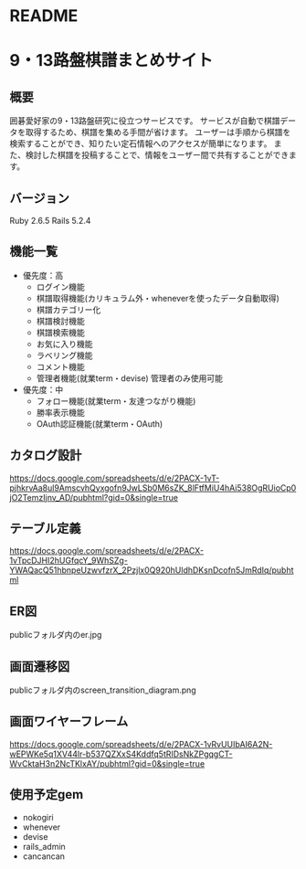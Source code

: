 # README

# 9・13路盤棋譜まとめサイト

## 概要
囲碁愛好家の9・13路盤研究に役立つサービスです。
サービスが自動で棋譜データを取得するため、棋譜を集める手間が省けます。
ユーザーは手順から棋譜を検索することができ、知りたい定石情報へのアクセスが簡単になります。
また、検討した棋譜を投稿することで、情報をユーザー間で共有することができます。

## バージョン
Ruby 2.6.5 Rails 5.2.4

## 機能一覧
* 優先度：高
  * ログイン機能
  * 棋譜取得機能(カリキュラム外・wheneverを使ったデータ自動取得)
  * 棋譜カテゴリー化
  * 棋譜検討機能
  * 棋譜検索機能
  * お気に入り機能
  * ラベリング機能
  * コメント機能
  * 管理者機能(就業term・devise) 管理者のみ使用可能
* 優先度：中
  * フォロー機能(就業term・友達つながり機能)
  * 勝率表示機能
  * OAuth認証機能(就業term・OAuth)

## カタログ設計
https://docs.google.com/spreadsheets/d/e/2PACX-1vT-pjhkrvAa8ul9AmscvhQyxgofn9JwLSb0M6sZK_8lFtfMiU4hAi538OgRUioCp0jO2TemzIjnv_AD/pubhtml?gid=0&single=true

## テーブル定義
https://docs.google.com/spreadsheets/d/e/2PACX-1vTpcDJHI2hUGfqcY_9WhSZg-YWAQacQ51hbnpeUzwvfzrX_2Pzjlx0Q920hUldhDKsnDcofn5JmRdIq/pubhtml

## ER図
publicフォルダ内のer.jpg

## 画面遷移図
publicフォルダ内のscreen_transition_diagram.png

## 画面ワイヤーフレーム
https://docs.google.com/spreadsheets/d/e/2PACX-1vRvUUIbAI6A2N-wEPWKe5q1XV44lr-b537QZXxS4Kddfq5tRIDsNkZPgqgCT-WvCktaH3n2NcTKlxAY/pubhtml?gid=0&single=true

## 使用予定gem
* nokogiri
* whenever
* devise
* rails_admin
* cancancan
